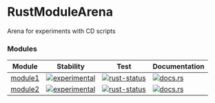 # RustModuleArena

Arena for experiments with CD scripts

### Modules

| Module | Stability | Test | Documentation |
|--------|-----------|------|---------------|
| [module1](./module/rust/module1) | [![experimental](https://img.shields.io/badge/stability-experimental-orange.svg)](https://github.com/emersion/stability-badges#experimental) | [![rust-status](https://github.com/Wandalen/RustModuleArena/actions/workflows/ModuleModule1Push.yml/badge.svg)](https://github.com/Wandalen/RustModuleArena/actions/workflows/ModuleModule1Push.yml) | [![docs.rs](./asset/img/docsrs.svg)](https://docs.rs/module1) |
| [module2](./module/rust/module1) | [![experimental](https://img.shields.io/badge/stability-experimental-orange.svg)](https://github.com/emersion/stability-badges#experimental) | [![rust-status](https://github.com/Wandalen/RustModuleArena/actions/workflows/ModuleModule1Push.yml/badge.svg)](https://github.com/Wandalen/RustModuleArena/actions/workflows/ModuleModule1Push.yml) | [![docs.rs](./asset/img/docsrs.svg)](https://docs.rs/module1) |
